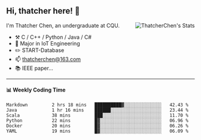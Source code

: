 ## Hi, thatcher here! :wave:

<img align="right" src="https://github-readme-stats.vercel.app/api?username=thatcherchen&title_color=333&text_color=777" alt="ThatcherChen's Stats" >

I'm Thatcher Chen, an undergraduate at CQU.

- :hammer_and_pick:  C / C++ / Python / Java / C# 
- :seedling:  Major in IoT Engineering
- :pencil2: START-Database
- :mailbox: thatcherchen@163.com
- :books: IEEE paper...

---

#### :bar_chart: Weekly Coding Time

<!--START_SECTION:waka-->

```text
Markdown         2 hrs 18 mins   ██████████▓░░░░░░░░░░░░░░   42.43 %
Java             1 hr 16 mins    ██████░░░░░░░░░░░░░░░░░░░   23.44 %
Scala            38 mins         ███░░░░░░░░░░░░░░░░░░░░░░   11.70 %
Python           22 mins         █▓░░░░░░░░░░░░░░░░░░░░░░░   06.96 %
Docker           20 mins         █▓░░░░░░░░░░░░░░░░░░░░░░░   06.26 %
YAML             19 mins         █▓░░░░░░░░░░░░░░░░░░░░░░░   06.09 %
```

<!--END_SECTION:waka-->
